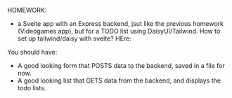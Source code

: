 HOMEWORK:

- a Svelte app with an Express backend, jsut like the previous homework (Videogames app), but for a TODO list using DaisyUI/Tailwind.
  How to set up tailwind/daisy with svelte? HEre:

You should have:

- A good looking form that POSTS data to the backend, saved in a file for now.
- A good looking list that GETS data from the backend, and displays the todo lists.
